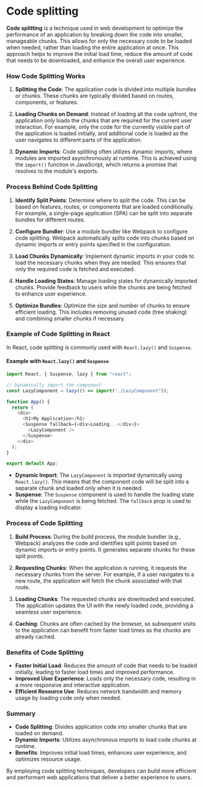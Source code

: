 # Code splitting

**Code splitting** is a technique used in web development to optimize the performance of an application by breaking down the code into smaller, manageable chunks. This allows for only the necessary code to be loaded when needed, rather than loading the entire application at once. This approach helps to improve the initial load time, reduce the amount of code that needs to be downloaded, and enhance the overall user experience.

### How Code Splitting Works

1. **Splitting the Code**: The application code is divided into multiple bundles or chunks. These chunks are typically divided based on routes, components, or features.

2. **Loading Chunks on Demand**: Instead of loading all the code upfront, the application only loads the chunks that are required for the current user interaction. For example, only the code for the currently visible part of the application is loaded initially, and additional code is loaded as the user navigates to different parts of the application.

3. **Dynamic Imports**: Code splitting often utilizes dynamic imports, where modules are imported asynchronously at runtime. This is achieved using the `import()` function in JavaScript, which returns a promise that resolves to the module's exports.

### Process Behind Code Splitting

1. **Identify Split Points**: Determine where to split the code. This can be based on features, routes, or components that are loaded conditionally. For example, a single-page application (SPA) can be split into separate bundles for different routes.

2. **Configure Bundler**: Use a module bundler like Webpack to configure code splitting. Webpack automatically splits code into chunks based on dynamic imports or entry points specified in the configuration.

3. **Load Chunks Dynamically**: Implement dynamic imports in your code to load the necessary chunks when they are needed. This ensures that only the required code is fetched and executed.

4. **Handle Loading States**: Manage loading states for dynamically imported chunks. Provide feedback to users while the chunks are being fetched to enhance user experience.

5. **Optimize Bundles**: Optimize the size and number of chunks to ensure efficient loading. This includes removing unused code (tree shaking) and combining smaller chunks if necessary.

### Example of Code Splitting in React

In React, code splitting is commonly used with `React.lazy()` and `Suspense`.

#### Example with `React.lazy()` and `Suspense`

```javascript
import React, { Suspense, lazy } from "react";

// Dynamically import the component
const LazyComponent = lazy(() => import("./LazyComponent"));

function App() {
  return (
    <div>
      <h1>My Application</h1>
      <Suspense fallback={<div>Loading...</div>}>
        <LazyComponent />
      </Suspense>
    </div>
  );
}

export default App;
```

- **Dynamic Import**: The `LazyComponent` is imported dynamically using `React.lazy()`. This means that the component code will be split into a separate chunk and loaded only when it is needed.
- **Suspense**: The `Suspense` component is used to handle the loading state while the `LazyComponent` is being fetched. The `fallback` prop is used to display a loading indicator.

### Process of Code Splitting

1. **Build Process**: During the build process, the module bundler (e.g., Webpack) analyzes the code and identifies split points based on dynamic imports or entry points. It generates separate chunks for these split points.

2. **Requesting Chunks**: When the application is running, it requests the necessary chunks from the server. For example, if a user navigates to a new route, the application will fetch the chunk associated with that route.

3. **Loading Chunks**: The requested chunks are downloaded and executed. The application updates the UI with the newly loaded code, providing a seamless user experience.

4. **Caching**: Chunks are often cached by the browser, so subsequent visits to the application can benefit from faster load times as the chunks are already cached.

### Benefits of Code Splitting

- **Faster Initial Load**: Reduces the amount of code that needs to be loaded initially, leading to faster load times and improved performance.
- **Improved User Experience**: Loads only the necessary code, resulting in a more responsive and interactive application.
- **Efficient Resource Use**: Reduces network bandwidth and memory usage by loading code only when needed.

### Summary

- **Code Splitting**: Divides application code into smaller chunks that are loaded on demand.
- **Dynamic Imports**: Utilizes asynchronous imports to load code chunks at runtime.
- **Benefits**: Improves initial load times, enhances user experience, and optimizes resource usage.

By employing code splitting techniques, developers can build more efficient and performant web applications that deliver a better experience to users.
